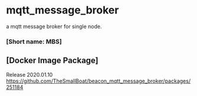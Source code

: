 # mqtt_message_broker
a mqtt message broker for single node.

### [Short name: MBS]

## [Docker Image Package]
Release 2020.01.10  https://github.com/TheSmallBoat/beacon_mqtt_message_broker/packages/251184
